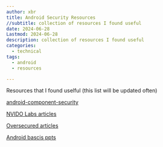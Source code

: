 ```yaml
---
author: xbr
title: Android Security Resources
//subtitle: collection of resources I found useful
date: 2024-06-28 
Lastmod: 2024-06-28
description: collection of resources I found useful 
categories:
  - technical
tags:
  - android
  - resources

---
```

Resources that I found uselful (this list will be updated often)
<!--more-->
[android-component-security](https://www.hebunilhanli.com/wonderland/mobile-security/android-component-security/)

[NVIDO Labs articles](https://blog.nviso.eu/category/mobile-security/)

[Oversecured articles](https://blog.oversecured.com/)

[Android bascis ppts](https://valsamaras.medium.com/android-security-workshop-5eadeb50fba)